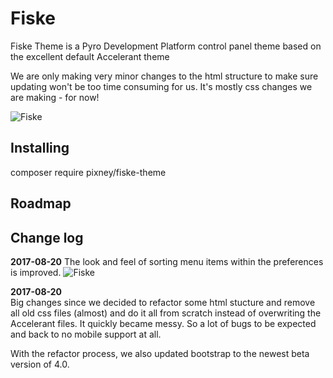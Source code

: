 # Fiske
Fiske Theme is a Pyro Development Platform control panel theme based on the excellent default Accelerant theme

We are only making very minor changes to the html structure to make sure updating won't be too time consuming for us. It's mostly css changes we are making - for now!

![Fiske](https://image.ibb.co/mX4sda/Screen_Shot_2017_09_06_at_11_18_26.png)

## Installing
composer require pixney/fiske-theme
 
## Roadmap


## Change log
**2017-08-20**
The look and feel of sorting menu items within the preferences is improved.
![Fiske](https://image.ibb.co/iFgoJa/Screen_Shot_2017_09_06_at_11_16_15.png)

**2017-08-20**  
Big changes since we decided to refactor some html stucture and remove all old css files (almost) and do it all
from scratch instead of overwriting the Accelerant files. It quickly became messy. So a lot of bugs to be expected and
back to no mobile support at all.

With the refactor process, we also updated bootstrap to the newest beta version of 4.0.